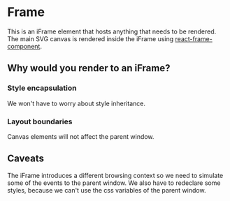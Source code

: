# Frame

This is an iFrame element that hosts anything that needs to be rendered.
The main SVG canvas is rendered inside the iFrame using
[react-frame-component](https://github.com/ryanseddon/react-frame-component).

## Why would you render to an iFrame?
### Style encapsulation
We won't have to worry about style inheritance.
### Layout boundaries 
Canvas elements will not affect the parent window.

## Caveats
The iFrame introduces a different browsing context so we need to simulate 
some of the events to the parent window. We also have to redeclare some styles,
because we can't use the css variables of the parent window.
